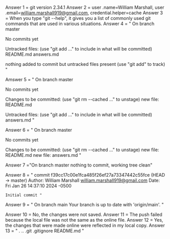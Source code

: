 Answer 1 = git version 2.34.1
Answer 2 = user .name=William Marshall, user .email=william.marshall919@gmail.com, credential.helper=cache
Answer 3 = When you type "git --help", it gives you a list of commonly used git commands that are used in various situations. 
Answer 4 = " On branch master

No commits yet

Untracked files:
  (use "git add <file>..." to include in what will be committed)
	README.md
	answers.md

nothing added to commit but untracked files present (use "git add" to track) "

Amswer 5 = " On branch master

No commits yet

Changes to be committed:
  (use "git rm --cached <file>..." to unstage)
	new file:   README.md

Untracked files:
  (use "git add <file>..." to include in what will be committed)
	answers.md "
	
Answer 6 = " On branch master

No commits yet

Changes to be committed:
  (use "git rm --cached <file>..." to unstage)
	new file:   README.md
	new file:   answers.md "

Answer 7 ="On branch master
nothing to commit, working tree clean"

Answer 8 = " commit f39cc17c00e1fca485f26ef27a73347442c55fce (HEAD -> master)
Author: William Marshall <william.marshall919@gmail.com>
Date:   Fri Jan 26 14:37:10 2024 -0500

    Initial commit "
    
Answer 9 = " On branch main
Your branch is up to date with 'origin/main'. "

Answer 10 = No, the changes were not saved.
Answer 11 = The push failed because the local file was not the same as the online file. 
Answer 12 = Yes, the changes that were made online were reflected in my local copy. 
Answer 13 = " .  ..  .git  .gitignore  README.md " 


    
    
    
    
    
    
    
    
    
    
    
    
    
    
    
    
    
    
    
    
    
    






